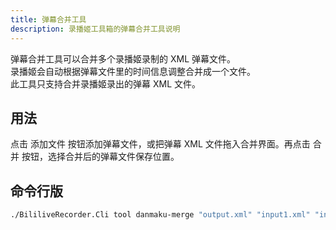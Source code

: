 ```yaml
---
title: 弹幕合并工具
description: 录播姬工具箱的弹幕合并工具说明
---
```


弹幕合并工具可以合并多个录播姬录制的 XML 弹幕文件。  
录播姬会自动根据弹幕文件里的时间信息调整合并成一个文件。  
此工具只支持合并录播姬录出的弹幕 XML 文件。

## 用法

点击 添加文件 按钮添加弹幕文件，或把弹幕 XML 文件拖入合并界面。再点击 合并 按钮，选择合并后的弹幕文件保存位置。

## 命令行版

```sh
./BililiveRecorder.Cli tool danmaku-merge "output.xml" "input1.xml" "input2.xml" "input3.xml"
```
